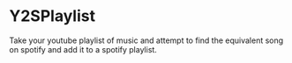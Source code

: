 # Y2SPlaylist
Take your youtube playlist of music and attempt to find the equivalent song on spotify and add it to a spotify playlist.
 